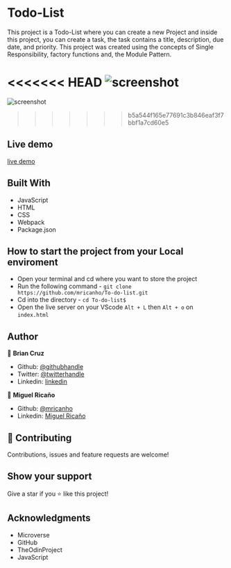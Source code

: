 # Todo-List

This project is a Todo-List where you can create a new Project and inside this project, you can create a task, the task contains a title, description, due date, and priority.
This project was created using the concepts of Single Responsibility, factory functions and, the Module Pattern.

<<<<<<< HEAD
![screenshot](dist/assets/images/screen-1.JPG)
=======
![screenshot](../dist/assets/images/screen.png)
>>>>>>> b5a544f165e77691c3b846eaf3f7bbf1a7cd60e5

## Live demo

[live demo]()

## Built With

- JavaScript
- HTML
- CSS
- Webpack
- Package.json

## How to start the project from your Local enviroment

- Open your terminal and cd where you want to store the project
- Run the following command - `git clone https://github.com/mricanho/To-do-list.git`
- Cd into the directory - `cd To-do-list$`
- Open the live server on your VScode `Alt + L` then `Alt + o` on `index.html`

## Author

👤 **Brian Cruz**

- Github: [@githubhandle](https://github.com/BrianSammit)
- Twitter: [@twitterhandle](https://twitter.com/cruzsammit)
- Linkedin: [linkedin](https://www.linkedin.com/in/brian-sammit-cruz-rodriguez-5877551a8/)

👤 **Miguel Ricaño**

- Github: [@mricanho](https://github.com/mricanho)
- Linkedin: [Miguel Ricaño](https://www.linkedin.com/in/mricanho/)

## 🤝 Contributing

Contributions, issues and feature requests are welcome!

## Show your support

Give a star if you :star: like this project!

## Acknowledgments

- Microverse
- GitHub
- TheOdinProject
- JavaScript
